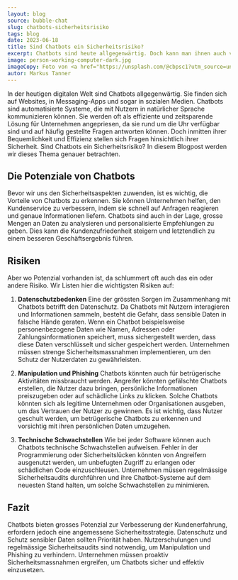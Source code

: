 ```yaml
---
layout: blog
source: bubble-chat
slug: chatbots-sicherheitsrisiko
tags: blog
date: 2023-06-18
title: Sind Chatbots ein Sicherheitsrisiko? 
excerpt: Chatbots sind heute allgegenwärtig. Doch kann man ihnen auch vertrauen? Dies ist eine kritische Betrachtung der Potenziale und Risiken von Chatbots.
image: person-working-computer-dark.jpg
imageCopy: Foto von <a href="https://unsplash.com/@cbpsc1?utm_source=unsplash&utm_medium=referral&utm_content=creditCopyText">Clint Patterson</a> auf <a href="https://unsplash.com/de/fotos/dYEuFB8KQJk?utm_source=unsplash&utm_medium=referral&utm_content=creditCopyText">Unsplash</a>
autor: Markus Tanner
---
```


In der heutigen digitalen Welt sind Chatbots allgegenwärtig. Sie finden sich auf Websites, in Messaging-Apps und sogar in sozialen Medien. Chatbots sind automatisierte Systeme, die mit Nutzern in natürlicher Sprache kommunizieren können. Sie werden oft als effiziente und zeitsparende Lösung für Unternehmen angepriesen, da sie rund um die Uhr verfügbar sind und auf häufig gestellte Fragen antworten können. Doch inmitten ihrer Bequemlichkeit und Effizienz stellen sich Fragen hinsichtlich ihrer Sicherheit. Sind Chatbots ein Sicherheitsrisiko? In diesem Blogpost werden wir dieses Thema genauer betrachten.

## Die Potenziale von Chatbots

Bevor wir uns den Sicherheitsaspekten zuwenden, ist es wichtig, die Vorteile von Chatbots zu erkennen. Sie können Unternehmen helfen, den Kundenservice zu verbessern, indem sie schnell auf Anfragen reagieren und genaue Informationen liefern. Chatbots sind auch in der Lage, grosse Mengen an Daten zu analysieren und personalisierte Empfehlungen zu geben. Dies kann die Kundenzufriedenheit steigern und letztendlich zu einem besseren Geschäftsergebnis führen.

## Risiken

Aber wo Potenzial vorhanden ist, da schlummert oft auch das ein oder andere Risiko. Wir Listen hier die wichtigsten Risiken auf:

1. **Datenschutzbedenken**
Eine der grössten Sorgen im Zusammenhang mit Chatbots betrifft den Datenschutz. Da Chatbots mit Nutzern interagieren und Informationen sammeln, besteht die Gefahr, dass sensible Daten in falsche Hände geraten. Wenn ein Chatbot beispielsweise personenbezogene Daten wie Namen, Adressen oder Zahlungsinformationen speichert, muss sichergestellt werden, dass diese Daten verschlüsselt und sicher gespeichert werden. Unternehmen müssen strenge Sicherheitsmassnahmen implementieren, um den Schutz der Nutzerdaten zu gewährleisten.

2. **Manipulation und Phishing**
Chatbots könnten auch für betrügerische Aktivitäten missbraucht werden. Angreifer könnten gefälschte Chatbots erstellen, die Nutzer dazu bringen, persönliche Informationen preiszugeben oder auf schädliche Links zu klicken. Solche Chatbots könnten sich als legitime Unternehmen oder Organisationen ausgeben, um das Vertrauen der Nutzer zu gewinnen. Es ist wichtig, dass Nutzer geschult werden, um betrügerische Chatbots zu erkennen und vorsichtig mit ihren persönlichen Daten umzugehen.

3. **Technische Schwachstellen**
Wie bei jeder Software können auch Chatbots technische Schwachstellen aufweisen. Fehler in der Programmierung oder Sicherheitslücken könnten von Angreifern ausgenutzt werden, um unbefugten Zugriff zu erlangen oder schädlichen Code einzuschleusen. Unternehmen müssen regelmässige Sicherheitsaudits durchführen und ihre Chatbot-Systeme auf dem neuesten Stand halten, um solche Schwachstellen zu minimieren.

## Fazit

Chatbots bieten grosses Potenzial zur Verbesserung der Kundenerfahrung, erfordern jedoch eine angemessene Sicherheitsstrategie. Datenschutz und Schutz sensibler Daten sollten Priorität haben. Nutzerschulungen und regelmässige Sicherheitsaudits sind notwendig, um Manipulation und Phishing zu verhindern. Unternehmen müssen proaktiv Sicherheitsmassnahmen ergreifen, um Chatbots sicher und effektiv einzusetzen.
